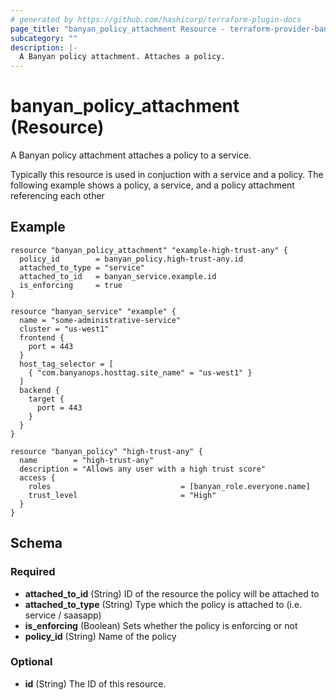 ```yaml
---
# generated by https://github.com/hashicorp/terraform-plugin-docs
page_title: "banyan_policy_attachment Resource - terraform-provider-banyan"
subcategory: ""
description: |-
  A Banyan policy attachment. Attaches a policy.
---
```


# banyan_policy_attachment (Resource)

A Banyan policy attachment attaches a policy to a service.

Typically this resource is used in conjuction with a service and a policy. The following example shows a policy, a service, and a policy attachment referencing each other

## Example
```hcl
resource "banyan_policy_attachment" "example-high-trust-any" {
  policy_id        = banyan_policy.high-trust-any.id
  attached_to_type = "service"
  attached_to_id   = banyan_service.example.id
  is_enforcing     = true
}

resource "banyan_service" "example" {
  name = "some-administrative-service"
  cluster = "us-west1"
  frontend {
    port = 443
  }
  host_tag_selector = [
    { "com.banyanops.hosttag.site_name" = "us-west1" }
  ]
  backend {
    target {
      port = 443
    }
  }
}

resource "banyan_policy" "high-trust-any" {
  name        = "high-trust-any"
  description = "Allows any user with a high trust score"
  access {
    roles                             = [banyan_role.everyone.name]
    trust_level                       = "High"
  }
}
```

<!-- schema generated by tfplugindocs -->
## Schema

### Required

- **attached_to_id** (String) ID of the resource the policy will be attached to
- **attached_to_type** (String) Type which the policy is attached to (i.e. service / saasapp)
- **is_enforcing** (Boolean) Sets whether the policy is enforcing or not
- **policy_id** (String) Name of the policy

### Optional

- **id** (String) The ID of this resource.


